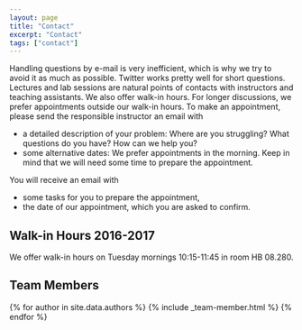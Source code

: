 ```yaml
---
layout: page
title: "Contact"
excerpt: "Contact"
tags: ["contact"]
---
```


Handling questions by e-mail is very inefficient, which is why we try to avoid it as much as possible. Twitter works pretty well for short questions. Lectures and lab sessions are natural points of contacts with instructors and teaching assistants. We also offer walk-in hours. For longer discussions, we prefer appointments outside our walk-in hours. To make an appointment, please send the responsible instructor an email with

* a detailed description of your problem: Where are you struggling? What questions do you have? How can we help you?
* some alternative dates: We prefer appointments in the morning. Keep in mind that we will need some time to prepare the appointment.

You will receive an email with

* some tasks for you to prepare the appointment,
* the date of our appointment, which you are asked to confirm.

## Walk-in Hours 2016-2017

We offer walk-in hours on Tuesday mornings 10:15-11:45 in room HB 08.280.

## Team Members

{% for author in site.data.authors %}
  {% include _team-member.html %}
{% endfor %}

